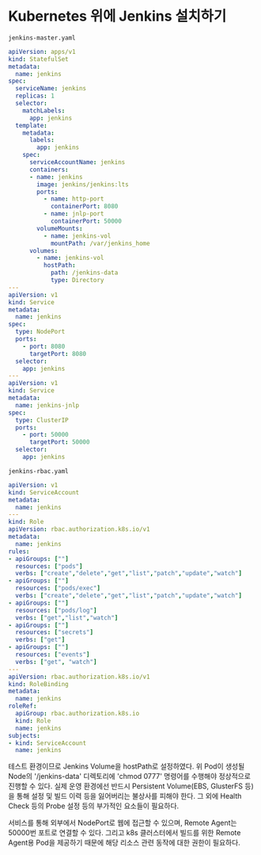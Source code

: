 # Kubernetes 위에 Jenkins 설치하기

`jenkins-master.yaml`

```yaml
apiVersion: apps/v1
kind: StatefulSet
metadata:
  name: jenkins
spec:
  serviceName: jenkins
  replicas: 1
  selector:
    matchLabels:
      app: jenkins
  template:
    metadata:
      labels:
        app: jenkins
    spec:
      serviceAccountName: jenkins
      containers:
      - name: jenkins
        image: jenkins/jenkins:lts
        ports:
          - name: http-port
            containerPort: 8080
          - name: jnlp-port
            containerPort: 50000
        volumeMounts:
          - name: jenkins-vol
            mountPath: /var/jenkins_home
      volumes:
        - name: jenkins-vol
          hostPath:
            path: /jenkins-data
            type: Directory
---
apiVersion: v1
kind: Service
metadata:
  name: jenkins
spec:
  type: NodePort
  ports:
    - port: 8080
      targetPort: 8080
  selector:
    app: jenkins
---
apiVersion: v1
kind: Service
metadata:
  name: jenkins-jnlp
spec:
  type: ClusterIP
  ports:
    - port: 50000
      targetPort: 50000
  selector:
    app: jenkins
```

`jenkins-rbac.yaml`

```yaml
apiVersion: v1
kind: ServiceAccount
metadata:
  name: jenkins
---
kind: Role
apiVersion: rbac.authorization.k8s.io/v1
metadata:
  name: jenkins
rules:
- apiGroups: [""]
  resources: ["pods"]
  verbs: ["create","delete","get","list","patch","update","watch"]
- apiGroups: [""]
  resources: ["pods/exec"]
  verbs: ["create","delete","get","list","patch","update","watch"]
- apiGroups: [""]
  resources: ["pods/log"]
  verbs: ["get","list","watch"]
- apiGroups: [""]
  resources: ["secrets"]
  verbs: ["get"]
- apiGroups: [""]
  resources: ["events"]
  verbs: ["get", "watch"]
---
apiVersion: rbac.authorization.k8s.io/v1
kind: RoleBinding
metadata:
  name: jenkins
roleRef:
  apiGroup: rbac.authorization.k8s.io
  kind: Role
  name: jenkins
subjects:
- kind: ServiceAccount
  name: jenkins
```

테스트 환경이므로 Jenkins Volume을 hostPath로 설정하였다. 위 Pod이 생성될 Node의 '/jenkins-data' 디렉토리에 'chmod 0777' 명령어를 수행해야 정상적으로 진행할 수 있다. 실제 운영 환경에선 반드시 Persistent Volume(EBS, GlusterFS 등)을 통해 설정 및 빌드 이력 등을 잃어버리는 불상사를 피해야 한다. 그 외에 Health Check 등의 Probe 설정 등의 부가적인 요소들이 필요하다.

서비스를 통해 외부에서 NodePort로 웹에 접근할 수 있으며, Remote Agent는 50000번 포트로 연결할 수 있다. 그리고 k8s 클러스터에서 빌드를 위한 Remote Agent용 Pod을 제공하기 때문에 해당 리소스 관련 동작에 대한 권한이 필요하다.